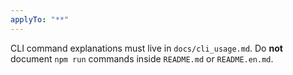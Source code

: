 ```yaml
---
applyTo: "**"
---
```

CLI command explanations must live in `docs/cli_usage.md`.
Do **not** document `npm run` commands inside `README.md` or `README.en.md`.
